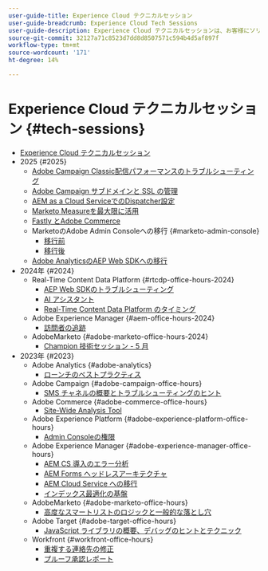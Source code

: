 ```yaml
---
user-guide-title: Experience Cloud テクニカルセッション
user-guide-breadcrumb: Experience Cloud Tech Sessions
user-guide-description: Experience Cloud テクニカルセッションは、お客様にソリューション固有のウェビナーを提供することで、問題を事前に特定できるようにするアプローチです。
source-git-commit: 32127a71c8523d7dd8d8507571c594b4d5af897f
workflow-type: tm+mt
source-wordcount: '171'
ht-degree: 14%

---
```



# Experience Cloud テクニカルセッション {#tech-sessions}

+ [Experience Cloud テクニカルセッション](overview.md)
+ 2025 {#2025}
   + [Adobe Campaign Classic配信パフォーマンスのトラブルシューティング](2025/acc-delivery-performance.md)
   + [Adobe Campaign サブドメインと SSL の管理](2025/subdomain-ssl-management.md)
   + [AEM as a Cloud ServiceでのDispatcher設定](2025/dispatcher-configurations.md)
   + [Marketo Measureを最大限に活用](2025/getting-most-marketo-measure.md)
   + [Fastly とAdobe Commerce](2025/fastly-and-adobe-commerce.md)
   + MarketoのAdobe Admin Consoleへの移行 {#marketo-admin-console}
      + [移行前](2025/marketo-pre-migration.md)
      + [移行後](2025/marketo-post-migration.md)
   + [Adobe AnalyticsのAEP Web SDKへの移行](2025/migrate-analytics-to-aep-web-sdk.md)
+ 2024年 {#2024}
   + Real-Time Content Data Platform {#rtcdp-office-hours-2024}
      + [AEP Web SDKのトラブルシューティング](2024/aep-web-sdk-troubleshooting.md)
      + [AI アシスタント](2024/ai-assistant.md)
      + [Real-Time Content Data Platform のタイミング](2024/rtcdp-timings.md)
   + Adobe Experience Manager {#aem-office-hours-2024}
      + [訪問者の追跡](2024/tracking-visitors.md)
   + AdobeMarketo {#adobe-marketo-office-hours-2024}
      + [Champion 技術セッション - 5 月](2024/champion-office-hours.md)
+ 2023年 {#2023}
   + Adobe Analytics {#adobe-analytics}
      + [ローンチのベストプラクティス](2023/launch-best-practices.md)
   + Adobe Campaign {#adobe-campaign-office-hours}
      + [SMS チャネルの概要とトラブルシューティングのヒント](2023/ac-sms-channel-overview.md)
   + Adobe Commerce {#adobe-commerce-office-hours}
      + [Site-Wide Analysis Tool](2023/site-wide-analysis-tool.md)
   + Adobe Experience Platform {#adobe-experience-platform-office-hours}
      + [Admin Consoleの権限](2023/aep-admin-console-permissions.md)
   + Adobe Experience Manager {#adobe-experience-manager-office-hours}
      + [AEM CS 導入のエラー分析](2023/aem-deployment-failures-analysis.md)
      + [AEM Forms ヘッドレスアーキテクチャ](2023/aem-forms-headless-architecture.md)
      + [AEM Cloud Service への移行](2023/migration-aemcs.md)
      + [インデックス最適化の基盤](2023/optimize-indexes-aemcs.md)
   + AdobeMarketo {#adobe-marketo-office-hours}
      + [高度なスマートリストのロジックと一般的な落とし穴](2023/marketo-common-pitfalls.md)
   + Adobe Target {#adobe-target-office-hours}
      + [JavaScript ライブラリの概要、デバッグのヒントとテクニック](2023/target-debugging-tips-and-tricks.md)
   + Workfront {#workfront-office-hours}
      + [重複する連絡先の修正](2023/workfront-fix-duplicate-contacts.md)
      + [プルーフ承認レポート](2023/workfront-proof-approval-reports.md)